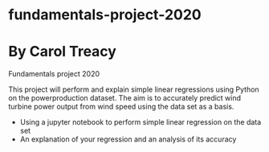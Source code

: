 # fundamentals-project-2020
# By Carol Treacy
Fundamentals project 2020

This project will perform and explain simple linear regressions using Python on the powerproduction dataset. The aim is to accurately predict wind turbine power output from wind speed using the data set as a basis.

- Using a jupyter notebook to perform simple linear regression on the data set
- An explanation of your regression and an analysis of its accuracy
